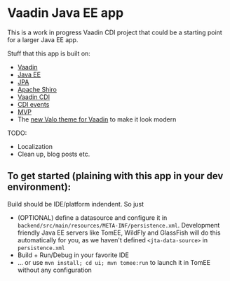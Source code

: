 # Vaadin Java EE app 

This is a work in progress Vaadin CDI  project that could be a starting point for a larger Java EE app.

Stuff that this app is built on:

 * [Vaadin](https://vaadin.com/)
 * [Java EE](http://www.oracle.com/technetwork/java/javaee/overview/index.html)
 * [JPA](http://en.wikipedia.org/wiki/Java_Persistence_API)
 * [Apache Shiro](http://shiro.apache.org)
 * [Vaadin CDI](http://vaadin.com/addon/vaadin-cdi)
 * [CDI events](http://docs.oracle.com/javaee/6/tutorial/doc/gkhic.html)
 * [MVP](http://en.wikipedia.org/wiki/Model–view–presenter)
 * The [new Valo theme for Vaadin](https://vaadin.com/blog/-/blogs/7-series) to make it look modern
 
TODO:

 * Localization
 * Clean up, blog posts etc.

## To get started (plaining with this app in your dev environment):

Build should be IDE/platform indendent. So just

 * (OPTIONAL) define a datasource and configure it in ```backend/src/main/resources/META-INF/persistence.xml```. Development friendly Java EE servers like TomEE, WildFly and GlassFish will do this automatically for you, as we haven't defined ```<jta-data-source>``` in ```persistence.xml```
 * Build + Run/Debug in your favorite IDE
 * ... or use ```mvn install; cd ui; mvn tomee:run``` to launch it in TomEE without any configuration


